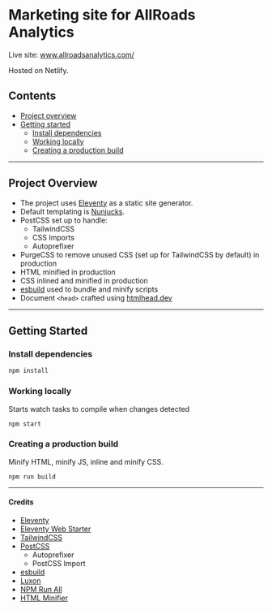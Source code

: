 # Marketing site for AllRoads Analytics

Live site: www.allroadsanalytics.com/

Hosted on Netlify.

## Contents 	

- [Project overview](#project-overview)
- [Getting started](#getting-started)
	- [Install dependencies](#install-dependencies)
	- [Working locally](#working-locally)
	- [Creating a production build](#creating-a-production-build)

---

## Project Overview 

- The project uses [Eleventy](https://11ty.dev) as a static site generator.
- Default templating is [Nunjucks](https://mozilla.github.io/nunjucks/).
- PostCSS set up to handle:
	- TailwindCSS
	- CSS Imports
	- Autoprefixer 
- PurgeCSS to remove unused CSS (set up for TailwindCSS by default) in production
- HTML minified in production
- CSS inlined and minified in production
- [esbuild](https://esbuild.github.io/) used to bundle and minify scripts
- Document `<head>` crafted using [htmlhead.dev](https://htmlhead.dev)

---

## Getting Started

### Install dependencies

```
npm install
```

### Working locally
Starts watch tasks to compile when changes detected

```
npm start
```

### Creating a production build
Minify HTML, minify JS, inline and minify CSS.

``` 
npm run build
```

---

#### Credits 

- [Eleventy](https://11ty.dev)
- [Eleventy Web Starter](https://eleventywebstarter.netlify.app)
- [TailwindCSS](https://tailwindcss.com/)
- [PostCSS](https://github.com/postcss)
	- Autoprefixer
	- PostCSS Import
- [esbuild](https://esbuild.github.io/)
- [Luxon](https://moment.github.io/luxon/)
- [NPM Run All](https://www.npmjs.com/package/npm-run-all)
- [HTML Minifier](https://www.npmjs.com/package/html-minifier)
